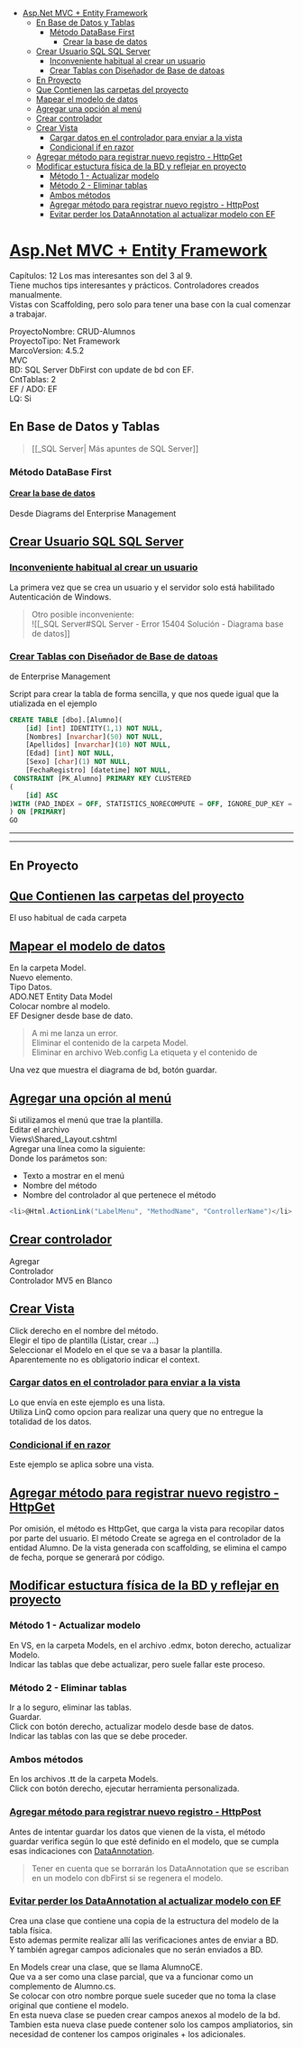 - [Asp.Net MVC + Entity Framework](#aspnet-mvc--entity-framework)
  - [En Base de Datos y Tablas](#en-base-de-datos-y-tablas)
    - [Método DataBase First](#método-database-first)
      - [Crear la base de datos](#crear-la-base-de-datos)
  - [Crear Usuario SQL SQL Server](#crear-usuario-sql-sql-server)
    - [Inconveniente habitual al crear un usuario](#inconveniente-habitual-al-crear-un-usuario)
    - [Crear Tablas con Diseñador de Base de datoas](#crear-tablas-con-diseñador-de-base-de-datoas)
  - [En Proyecto](#en-proyecto)
  - [Que Contienen las carpetas del proyecto](#que-contienen-las-carpetas-del-proyecto)
  - [Mapear el modelo de datos](#mapear-el-modelo-de-datos)
  - [Agregar una opción al menú](#agregar-una-opción-al-menú)
  - [Crear controlador](#crear-controlador)
  - [Crear Vista](#crear-vista)
    - [Cargar datos en el controlador para enviar a la vista](#cargar-datos-en-el-controlador-para-enviar-a-la-vista)
    - [Condicional if en razor](#condicional-if-en-razor)
  - [Agregar método para registrar nuevo registro - HttpGet](#agregar-método-para-registrar-nuevo-registro---httpget)
  - [Modificar estuctura física de la BD y reflejar en proyecto](#modificar-estuctura-física-de-la-bd-y-reflejar-en-proyecto)
    - [Método 1 - Actualizar modelo](#método-1---actualizar-modelo)
    - [Método 2 - Eliminar tablas](#método-2---eliminar-tablas)
    - [Ambos métodos](#ambos-métodos)
    - [Agregar método para registrar nuevo registro - HttpPost](#agregar-método-para-registrar-nuevo-registro---httppost)
    - [Evitar perder los DataAnnotation al actualizar modelo con EF](#evitar-perder-los-dataannotation-al-actualizar-modelo-con-ef)

<div class="page"/>

# [Asp.Net MVC + Entity Framework](https://www.youtube.com/watch?v=fxDVA8wXzb8&list=PL8neH3UPvUd4i9r9NHhhuGvtg8sxNDD-m&index=4)

Capítulos: 12 Los mas interesantes son del 3 al 9.  
Tiene muchos tips interesantes y prácticos.
Controladores creados manualmente.  
Vistas con Scaffolding, pero solo para tener una base con la cual comenzar a trabajar.  

ProyectoNombre: CRUD-Alumnos  
ProyectoTipo: Net Framework  
MarcoVersion: 4.5.2  
MVC  
BD: SQL Server DbFirst con update de bd con EF.  
CntTablas: 2  
EF / ADO: EF  
LQ:  Si  
 
<div class="page"/>

## En Base de Datos y Tablas

> [[_SQL Server| Más apuntes de SQL Server]]

### Método DataBase First

#### [Crear la base de datos](https://youtu.be/fxDVA8wXzb8?list=PL8neH3UPvUd4i9r9NHhhuGvtg8sxNDD-m&t=438)

Desde Diagrams del Enterprise Management

## [Crear Usuario SQL SQL Server](https://youtu.be/fxDVA8wXzb8?list=PL8neH3UPvUd4i9r9NHhhuGvtg8sxNDD-m&t=519)


### [Inconveniente habitual al crear un usuario](https://youtu.be/fxDVA8wXzb8?list=PL8neH3UPvUd4i9r9NHhhuGvtg8sxNDD-m&t=663)

La primera vez que se crea un usuario y el servidor solo está habilitado Autenticación de Windows.    

> Otro posible inconveniente:  
![[_SQL Server#SQL Server - Error 15404 Solución - Diagrama base de datos]]

### [Crear Tablas con Diseñador de Base de datoas](https://youtu.be/fxDVA8wXzb8?list=PL8neH3UPvUd4i9r9NHhhuGvtg8sxNDD-m&t=872)

 de Enterprise Management

Script para crear la tabla de forma sencilla, y que nos quede igual que la utializada en el ejemplo
~~~ sql
CREATE TABLE [dbo].[Alumno](
	[id] [int] IDENTITY(1,1) NOT NULL,
	[Nombres] [nvarchar](50) NOT NULL,
	[Apellidos] [nvarchar](10) NOT NULL,
	[Edad] [int] NOT NULL,
	[Sexo] [char](1) NOT NULL,
	[FechaRegistro] [datetime] NOT NULL,
 CONSTRAINT [PK_Alumno] PRIMARY KEY CLUSTERED 
(
	[id] ASC
)WITH (PAD_INDEX = OFF, STATISTICS_NORECOMPUTE = OFF, IGNORE_DUP_KEY = OFF, ALLOW_ROW_LOCKS = ON, ALLOW_PAGE_LOCKS = ON, OPTIMIZE_FOR_SEQUENTIAL_KEY = OFF) ON [PRIMARY]
) ON [PRIMARY]
GO
~~~

<div class="page"/>

---
---

## En Proyecto

## [Que Contienen las carpetas del proyecto](https://youtu.be/fxDVA8wXzb8?list=PL8neH3UPvUd4i9r9NHhhuGvtg8sxNDD-m&t=1092)

El uso habitual de cada carpeta

## [Mapear el modelo de datos](https://youtu.be/vhQ92Is7X4Q?list=PL8neH3UPvUd4i9r9NHhhuGvtg8sxNDD-m&t=16)

En la carpeta Model.  
Nuevo elemento.  
Tipo Datos.  
ADO.NET Entity Data Model  
Colocar nombre al modelo.  
EF Designer desde base de dato.  
> A mi me lanza un error.  
Eliminar el contenido de la carpeta Model.  
Eliminar en archivo Web.config La etiqueta y el contenido de <connectionStrings>

Una vez que muestra el diagrama de bd, botón guardar.


## [Agregar una opción al menú](https://youtu.be/vhQ92Is7X4Q?list=PL8neH3UPvUd4i9r9NHhhuGvtg8sxNDD-m&t=635)

Si utilizamos el menú que trae la plantilla.  
Editar el archivo  
Views\Shared\_Layout.cshtml  
Agregar una línea como la siguiente:  
Donde los parámetos son:  
- Texto a mostrar en el menú  
- Nombre del método
- Nombre del controlador al que pertenece el método

~~~c#
<li>@Html.ActionLink("LabelMenu", "MethodName", "ControllerName")</li>
~~~

## [Crear controlador](https://youtu.be/vhQ92Is7X4Q?list=PL8neH3UPvUd4i9r9NHhhuGvtg8sxNDD-m&t=704)

Agregar  
Controlador  
Controlador MV5 en Blanco  

## [Crear Vista](https://youtu.be/vhQ92Is7X4Q?list=PL8neH3UPvUd4i9r9NHhhuGvtg8sxNDD-m&t=948)

Click derecho en el nombre del método.  
Elegir el tipo de plantilla (Listar, crear ...)  
Seleccionar el Modelo en el que se va a basar la plantilla.  
Aparentemente no es obligatorio indicar el context.  

### [Cargar datos en el controlador para enviar a la vista](https://youtu.be/vhQ92Is7X4Q?list=PL8neH3UPvUd4i9r9NHhhuGvtg8sxNDD-m&t=1064)

Lo que envía en este ejemplo es una lista.  
Utiliza LinQ como opcion para realizar una query que no entregue la totalidad de los datos.

### [Condicional if en razor](https://youtu.be/vhQ92Is7X4Q?list=PL8neH3UPvUd4i9r9NHhhuGvtg8sxNDD-m&t=1541)

Este ejemplo se aplica sobre una vista.  

## [Agregar método para registrar nuevo registro - HttpGet](https://youtu.be/vhQ92Is7X4Q?list=PL8neH3UPvUd4i9r9NHhhuGvtg8sxNDD-m&t=1689)

Por omisión, el método es HttpGet, que carga la vista para recopilar datos por parte del usuario.
El método Create se agrega en el controlador de la entidad Alumno.
De la vista generada con scaffolding, se elimina el campo de fecha, porque se generará por código.

## [Modificar estuctura física de la BD y reflejar en proyecto](https://youtu.be/vhQ92Is7X4Q?list=PL8neH3UPvUd4i9r9NHhhuGvtg8sxNDD-m&t=1976)

### Método 1 - Actualizar modelo

En VS, en la carpeta Models, en el archivo .edmx, boton derecho, actualizar Modelo.  
Indicar las tablas que debe actualizar, pero suele fallar este proceso.

### Método 2 - Eliminar tablas 

Ir a lo seguro, eliminar las tablas.  
Guardar.   
Click con botón derecho, actualizar modelo desde base de datos.  
Indicar las tablas con las que se debe proceder.   

### Ambos métodos

En los archivos .tt de la carpeta Models.  
Click con botón derecho, ejecutar herramienta personalizada.  

### [Agregar método para registrar nuevo registro - HttpPost](https://youtu.be/Xn_G44-h8es?list=PL8neH3UPvUd4i9r9NHhhuGvtg8sxNDD-m&t=21)

Antes de intentar guardar los datos que vienen de la vista, el método guardar verifica según lo que esté definido en el modelo, que se cumpla esas indicaciones con [DataAnnotation](https://learn.microsoft.com/es-es/aspnet/core/mvc/models/validation?view=aspnetcore-7.0).

> Tener en cuenta que se borrarán los DataAnnotation que se escriban en un modelo con dbFirst si se regenera el modelo.

### [Evitar perder los DataAnnotation al actualizar modelo con EF](https://youtu.be/Xn_G44-h8es?list=PL8neH3UPvUd4i9r9NHhhuGvtg8sxNDD-m&t=368)

Crea una clase que contiene una copia de la estructura del modelo de la tabla física.  
Esto ademas permite realizar allí las verificaciones antes de enviar a BD.  
Y también agregar campos adicionales que no serán enviados a BD.  

En Models crear una clase, que se llama AlumnoCE.  
Que va a ser como una clase parcial, que va a funcionar como un complemento de Alumno.cs.  
Se colocar con otro nombre porque suele suceder que no toma la clase original que contiene el modelo.  
En esta nueva clase se pueden crear campos anexos al modelo de la bd.  
Tambien esta nueva clase puede contener solo los campos ampliatorios, sin necesidad de contener los campos originales + los adicionales.  

